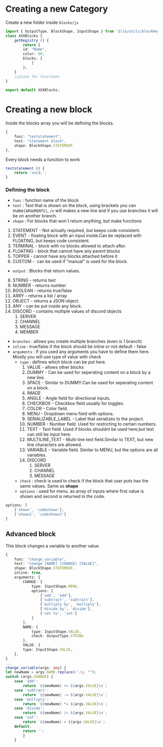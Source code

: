 # Creating a new Category
Create a new folder inside `blocks/js`
```ts
import { OutputType, BlockShape, InputShape } from '$lib/utils/blockRegistryTool';
class XXXBlocks {
	getRegistry () {
		return {
		id: "Name",
		color: 60,
		blocks: [
			]
		};
	}
	//place for functions
}
  
export default XXXBlocks;
```

# Creating a new block
Inside the blocks array you will be defining the blocks.
```ts
{
	func: "teststatement",
	text: "statement block",
	shape: BlockShape.STATEMENT
},
```
Every block  needs a function to work
```ts
teststatement () {
	return 'void;';
}
```

### Defining the block
- `func` : function name of the block
- `text` : Text that is shown on the block, using brackets you can make`[ARGUMENTS]`, `/n` will makes a new line and if you use branches it will be on another branch.
- `shape` : For blocks that won´t return anything, but make functions
1. STATEMENT - Not actually required, but keeps code consistent.
2. EVENT - floating block with an input inside.Can be replaced with FLOATING, but keeps code consistent.
3. TERMINAL - block with no blocks allowed to attach after.
4. FLOATING - block that cannot have any parent blocks
5. TOPPER - cannot have any blocks attached before it
6. CUSTOM -  can be used if "manual" is used for the block.

- `output` : Blocks that return values. 
8. STRING - returns text
9. NUMBER - returns number
10. BOOLEAN - returns true/false
11. ARRY - returns a list / array
12. OBJECT - returns a JSON object.
13. ANY - can be put inside any block.
14. DISCORD - contains multiple values of discord objects
	1. SERVER
	2. CHANNEL
	3. MESSAGE
	4. MEMBER

- `branches` : allows you create multiple branches (even is 1 branch)
-  `inline` : true/false if the block should be inline or not default - false
- `arguments` : if you used any arguments you have to define them here. Mostly you will use type of value with check
	- `type` : defines which block can be put here. 
		1. VALUE - allows other blocks
		2. DUMMY - Can be used for seperating content on a block by a new line.
		3. SPACE - Similar to DUMMY.Can be used for seperating content on a block.
		4. IMAGE
		5. ANGLE - Angle field for directional inputs.
		6. CHECKBOX - Checkbox field usually for toggles.
		7. COLOR - Color field.
		8. MENU - Dropdown menu field with options.
		9. SERIALIZABLE_LABEL - Label that serializes to the project.
		10. NUMBER - Number field. Used for restricting to certain numbers.
		11. TEXT - Text field. Used if blocks shouldnt be used here,but text can still be input here.
		12. MULTILINE_TEXT - Multi-line text field.Similar to TEXT, but new line characters are allowed.
		13. VARIABLE - Variable field. Similar to MENU, but the options are all variables.
		14. DISCORD
			1. SERVER
			2. CHANNEL
			3. MESSAGE
	- `check` : check is used to check if the block that user puts has the same values. Same as **shape**
	- `options` : used for menu. as array of inputs where first value is shown and second is returned in the code. 

```ts
options: [
	['shown', 'codeshown'],
	['shown2', 'codeshown2']
]
```

## Advanced block
This block changes a variable to another value.
```ts
{
	func: "change_variable",
	text: "change [NAME] [CHANGE] [VALUE]",
	shape: BlockShape.STATEMENT,
	inline: true,
	arguments: {
		CHANGE: {
			type: InputShape.MENU,
			options: [
				['add', 'add'],
				['subtract', 'subtract'],
				['multiply by', 'multiply'],
				['divide by', 'divide'],
				['set to', 'set']
			]
		},
		NAME: {
			type: InputShape.VALUE,
			check: OutputType.STRING
		},
		VALUE: {
		type: InputShape.VALUE,
	},
}
...
change_variable(args: any) {
let newName = args.NAME.replace(/'/g, "");
switch (args.CHANGE) {
	case 'add':
		return `${newName} += ${args.VALUE}\n`;
	case 'subtract':
		return `${newName} -= ${args.VALUE}\n`;
	case 'multiply':
		return `${newName} *= ${args.VALUE}\n`;
	case 'divide':
		return `${newName} /= ${args.VALUE}\n`;
	case 'set':
		return `${newName} = ${args.VALUE}\n`;
	default:
		return '';
        }
    }
```